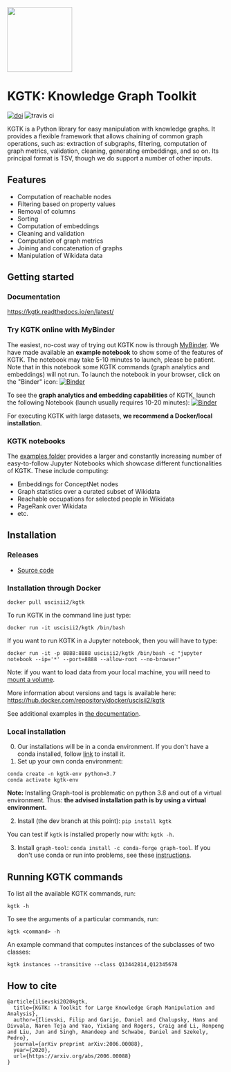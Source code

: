 <img src="https://github.com/usc-isi-i2/kgtk/raw/master/docs/images/kgtk_logo_200x200.png" width="150"/>

# KGTK: Knowledge Graph Toolkit 

[![doi](https://zenodo.org/badge/DOI/10.5281/zenodo.3828068.svg)](https://doi.org/10.5281/zenodo.3828068)  ![travis ci](https://travis-ci.org/usc-isi-i2/kgtk.svg?branch=dev)  

KGTK is a Python library for easy manipulation with knowledge graphs. It provides a flexible framework that allows chaining of common graph operations, such as: extraction of subgraphs, filtering, computation of graph metrics, validation, cleaning, generating embeddings, and so on. Its principal format is TSV, though we do support a number of other inputs. 

## Features

* Computation of reachable nodes
* Filtering based on property values
* Removal of columns
* Sorting
* Computation of embeddings
* Cleaning and validation
* Computation of graph metrics
* Joining and concatenation of graphs
* Manipulation of Wikidata data

## Getting started

### Documentation

https://kgtk.readthedocs.io/en/latest/

### Try KGTK online with MyBinder
The easiest, no-cost way of trying out KGTK now is through [MyBinder](https://mybinder.org/). We have made available an **example notebook** to show some of the features of KGTK. The notebook may take 5-10 minutes to launch, please be patient. Note that in this notebook some KGTK commands (graph analytics and embeddings) will not run. To launch the notebook in your browser, click on the "Binder" icon: [![Binder](https://mybinder.org/badge_logo.svg)](https://mybinder.org/v2/gh/usc-isi-i2/kgtk/dev?filepath=examples%2FExample5%20-%20AIDA%20AIF.ipynb)

To see the **graph analytics and embedding capabilities** of KGTK, launch the following Notebook (launch usually requires 10-20 minutes):  [![Binder](https://mybinder.org/badge_logo.svg)](https://mybinder.org/v2/gh/dgarijo/kgtk/dev?filepath=%2Fkgtk%2Fexamples%2FCSKG%20Use%20Case.ipynb)

For executing KGTK with large datasets, **we recommend a Docker/local installation**.

### KGTK notebooks

The [examples folder](examples/) provides a larger and constantly increasing number of easy-to-follow Jupyter Notebooks which showcase different functionalities of KGTK. These include computing:
* Embeddings for ConceptNet nodes
* Graph statistics over a curated subset of Wikidata
* Reachable occupations for selected people in Wikidata
* PageRank over Wikidata
* etc.

## Installation

### Releases

* [Source code](https://github.com/usc-isi-i2/kgtk/releases)


### Installation through Docker

```
docker pull uscisii2/kgtk
```

To run KGTK in the command line just type:

```
docker run -it uscisii2/kgtk /bin/bash
```

If you want to run KGTK in a Jupyter notebook, then you will have to type:
```
docker run -it -p 8888:8888 uscisii2/kgtk /bin/bash -c "jupyter notebook --ip='*' --port=8888 --allow-root --no-browser"
```

Note: if you want to load data from your local machine, you will need to [mount a volume](https://docs.docker.com/storage/volumes/).

More information about versions and tags is available here: https://hub.docker.com/repository/docker/uscisii2/kgtk

See additional examples in [the documentation](https://kgtk.readthedocs.io/en/latest/install/).

### Local installation

0. Our installations will be in a conda environment. If you don't have a conda installed, follow [link](https://docs.conda.io/projects/conda/en/latest/user-guide/install/) to install it.
1. Set up your own conda environment:
```
conda create -n kgtk-env python=3.7
conda activate kgtk-env
```
 **Note:** Installing Graph-tool is problematic on python 3.8 and out of a virtual environment. Thus: **the advised installation path is by using a virtual environment.**

2. Install (the dev branch at this point): `pip install kgtk`

You can test if `kgtk` is installed properly now with: `kgtk -h`.

3. Install `graph-tool`: `conda install -c conda-forge graph-tool`. If you don't use conda or run into problems, see these [instructions](https://git.skewed.de/count0/graph-tool/-/wikis/installation-instructions). 


## Running KGTK commands

To list all the available KGTK commands, run:

```
kgtk -h
```

To see the arguments of a particular commands, run:

```
kgtk <command> -h
```

An example command that computes instances of the subclasses of two classes:

```
kgtk instances --transitive --class Q13442814,Q12345678
```

## How to cite

```
@article{ilievski2020kgtk,
  title={KGTK: A Toolkit for Large Knowledge Graph Manipulation and Analysis},
  author={Ilievski, Filip and Garijo, Daniel and Chalupsky, Hans and Divvala, Naren Teja and Yao, Yixiang and Rogers, Craig and Li, Ronpeng and Liu, Jun and Singh, Amandeep and Schwabe, Daniel and Szekely, Pedro},
  journal={arXiv preprint arXiv:2006.00088},
  year={2020},
  url={https://arxiv.org/abs/2006.00088}
}
```
